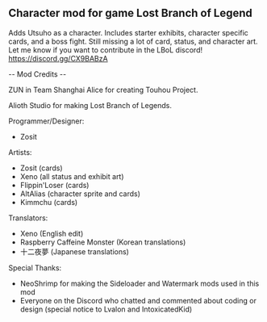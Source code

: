 ## Character mod for game Lost Branch of Legend
Adds Utsuho as a character. Includes starter exhibits, character specific cards, and a boss fight. 
Still missing a lot of card, status, and character art. Let me know if you want to contribute in the LBoL discord!
https://discord.gg/CX9BABzA



-- Mod Credits --

ZUN in Team Shanghai Alice for creating Touhou Project.

Alioth Studio for making Lost Branch of Legends.

Programmer/Designer:
- Zosit

Artists:
- Zosit (cards)
- Xeno (all status and exhibit art)
- Flippin'Loser (cards)
- AltAlias (character sprite and cards)
- Kimmchu (cards)

Translators:
- Xeno (English edit)
- Raspberry Caffeine Monster (Korean translations)
- 十二夜夢 (Japanese translations)

Special Thanks:
- NeoShrimp for making the Sideloader and Watermark mods used in this mod
- Everyone on the Discord who chatted and commented about coding or design (special notice to Lvalon and IntoxicatedKid)
